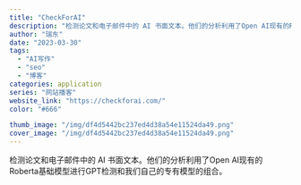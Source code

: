 ```yaml
---
title: "CheckForAI"
description: "检测论文和电子邮件中的 AI 书面文本。他们的分析利用了Open AI现有的Roberta基础模型进行GPT检测和我们自"
author: "瑞东"
date: "2023-03-30"
tags:
  - "AI写作"
  - "seo"
  - "博客"
categories: application
series: "网站播客"
website_link: "https://checkforai.com/"
color: "#666"

thumb_image: "/img/df4d5442bc237ed4d38a54e11524da49.png"
cover_image: "/img/df4d5442bc237ed4d38a54e11524da49.png"
---
```


检测论文和电子邮件中的 AI 书面文本。他们的分析利用了Open AI现有的Roberta基础模型进行GPT检测和我们自己的专有模型的组合。
